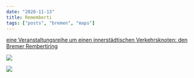 ```yaml
---
date: "2020-11-13"
title: Rememberti
tags: ["posts", "bremen", "maps"]
---
```


[eine Veranstaltungsreihe um einen innerstädtischen Verkehrsknoten: den Bremer Rembertiring](https://rememberti.de/)

![](https://rememberti.de/wp-content/uploads/2016/02/gaussuub_gr2.jpg)

![](https://rememberti.de/wp-content/uploads/2019/09/1914_OK.web_.png)